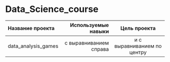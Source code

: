 # Data_Science_course

|      Название проекта      |      Используемые навыки    |  Цель проекта                |
| :--------------------      | ---------------------:      |:---------------------------:|
| data_analysis_games        | с выравниванием справа | и с выравниванием по центру |
